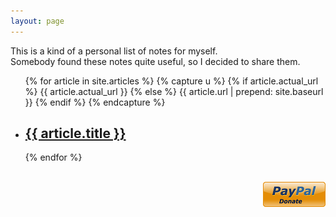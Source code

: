 ```yaml
---
layout: page
---
```


This is a kind of a personal list of notes for myself.   
Somebody found these notes quite useful, so I decided to share them.

<ul class="article-list">
	{% for article in site.articles %}
		{% capture u %}
			{% if article.actual_url %}
				{{ article.actual_url }}
			{% else %}
				{{ article.url | prepend: site.baseurl }}
			{% endif %}
		{% endcapture %}
		<li>
			<h2>
				<a class="article-link" href="{{ u | strip}}">{{ article.title }}</a>
			</h2>
		</li>
	{% endfor %}
</ul>

<p style="text-align:right">
	<br />
	<a href="https://paypal.me/mlocati"><img src="images/paypal-donate-100.png" alt="Donate with PayPal" /></a>
</p>